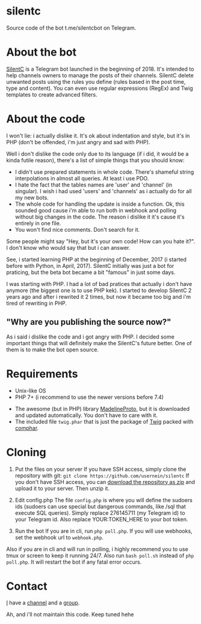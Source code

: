 # silentc
Source code of the bot t.me/silentcbot on Telegram.

# About the bot
[SilentC](https://t.me/silentcbot) is a Telegram bot launched in the beginning of 2018. It's intended to help channels owners to manage the posts of their channels. SilentC delete unwanted posts using the rules you define (rules based in the post time, type and content). You can even use regular expressions (RegEx) and Twig templates to create advanced filters.

# About the code
I won't lie: i actually dislike it. It's ok about indentation and style, but it's in PHP (don't be offended, i'm just angry and sad with PHP).

Well i don't dislike the code only due to its language (if i did, it would be a kinda futile reason), there's a list of simple things that you should know:
* I didn't use prepared statements in whole code. There's shameful string interpolations in almost all queries. At least i use PDO.
* I hate the fact that the tables names are 'user' and 'channel' (in singular). I wish i had used 'users' and 'channels' as i actually do for all my new bots.
* The whole code for handling the update is inside a function. Ok, this sounded good cause i'm able to run both in webhook and polling without big changes in the code. The reason i dislike it it's cause it's entirely in one file.
* You won't find nice comments. Don't search for it.

Some people might say "Hey, but it's your own code! How can you hate it?". I don't know who would say that but i can answer.

See, i started learning PHP at the beginning of December, 2017 (i started before with Python, in April, 2017). SilentC initially was just a bot for praticing, but the beta bot became a bit "famous" in just some days.

I was starting with PHP. I had a lot of bad pratices that actually i don't have anymore (the biggest one is to use PHP kek). I started to develop SilentC 2 years ago and after i rewrited it 2 times, but now it became too big and i'm tired of rewriting in PHP.

## "Why are you publishing the source now?"
As i said i dislike the code and i got angry with PHP. I decided some important things that will definitely make the SilentC's future better. One of them is to make the bot open source.

# Requirements
* Unix-like OS
* PHP 7+ (i recommend to use the newer versions before 7.4)

- The awesome (but in PHP) library [MadelineProto](https://github.com/danog/MadelineProto), but it is downloaded and updated automatically. You don't have to care with it.
- The included file `twig.phar` that is just the package of [Twig](https://twig.symfony.com) packed with [comphar](https://github.com/mpyw/comphar).

# Cloning
1. Put the files on your server
If you have SSH access, simply clone the repository with git:
`git clone https://github.com/usernein/silentc`
If you don't have SSH access, you can [download the repository as zip](https://github.com/usernein/silentc/archive/master.zip) and upload it to your server. Then unzip it.

2. Edit config.php
The file `config.php` is where you will define the sudoers ids (sudoers can use special but dangerous commands, like /sql that execute SQL queries).
Simply replace 276145711 (my Telegram id) to your Telegram id.
Also replace YOUR:TOKEN_HERE to your bot token.

3. Run the bot
If you are in cli, run `php poll.php`. If you will use webhooks, set the webhook url to `webhook.php`.

Also if you are in cli and will run in polling, i highly recommend you to use tmux or screen to keep it running 24/7. Also run `bash poll.sh` instead of `php poll.php`. It will restart the bot if any fatal error occurs.

# Contact
[I](https://t.me/usernein) have a [channel](https://t.me/hpxlist) and a [group](https://t.me/silentcchat).

Ah, and i'll not maintain this code. Keep tuned hehe